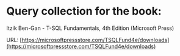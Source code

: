 # Query collection for the book:

Itzik Ben-Gan - T-SQL Fundamentals, 4th Edition (Microsoft Press)

URL: [https://microsoftpressstore.com/TSQLFund4e/downloads](https://microsoftpressstore.com/TSQLFund4e/downloads)
